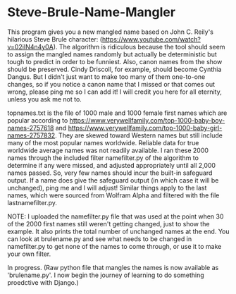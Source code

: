 # Steve-Brule-Name-Mangler
This program gives you a new mangled name based on John C. Reily's hilarious Steve Brule character: (https://www.youtube.com/watch?v=02iIN4n4y0A). The algorithm is ridiculous because the tool should seem to assign the mangled names randomly but actually be deterministic but tough to predict in order to be funniest. Also, canon names from the show should be preserved. Cindy Driscoll, for example, should become Cynthia Dangus. But I didn't just want to make too many of them one-to-one changes, so if you notice a canon name that I missed or that comes out wrong, please ping me so I can add it! I will credit you here for all eternity, unless you ask me not to.

topnames.txt is the file of 1000 male and 1000 female first names which are popular according to https://www.verywellfamily.com/top-1000-baby-boy-names-2757618 and https://www.verywellfamily.com/top-1000-baby-girl-names-2757832. They are skewed toward Western names but still include many of the most popular names worldwide. Reliable data for true worldwide average names was not readily available. I ran these 2000 names through the included filter namefilter.py of the algorithm to determine if any were missed, and adjusted appropriately until all 2,000 names passed. So, very few names should incur the built-in safeguard output. If a name does give the safeguard output (in which case it will be unchanged), ping me and I will adjust! Similar things apply to the last names, which were sourced from Wolfram Alpha and filtered with the file lastnamefilter.py.

NOTE: I uploaded the namefilter.py file that was used at the point when 30 of the 2000 first names still weren't getting changed, just to show the example. It also prints the total number of unchanged names at the end. You can look at brulename.py and see what needs to be changed in namefilter.py to get none of the names to come through, or use it to make your own filter.

In progress. (Raw python file that mangles the names is now available as 'brulename.py'. I now begin the journey of learning to do something proedctive with Django.)
